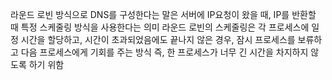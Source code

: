 라운드 로빈 방식으로 DNS를 구성한다는 말은 서버에 IP요청이 왔을 때, IP를 반환할 때 특정 스케줄링 방식을 사용한다는 의미
 라운드 로빈의 스케줄링은 각 프로세스에 일정 시간을 할당하고, 시간이 초과되었음에도 끝나지 않은 경우, 잠시 프로세스를 보류하고 다음 프로세스에게 기회를 주는 방식
 즉, 한 프로세스가 너무 긴 시간을 차지하지 않도록 하기 위함
